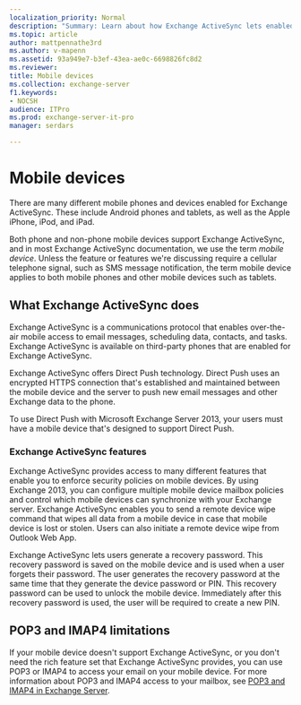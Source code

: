 ```yaml
---
localization_priority: Normal
description: "Summary: Learn about how Exchange ActiveSync lets enabled mobile devices access a user's Microsoft Exchange mailbox data any time, anywhere."
ms.topic: article
author: mattpennathe3rd
ms.author: v-mapenn
ms.assetid: 93a949e7-b3ef-43ea-ae0c-6698826fc8d2
ms.reviewer: 
title: Mobile devices
ms.collection: exchange-server
f1.keywords:
- NOCSH
audience: ITPro
ms.prod: exchange-server-it-pro
manager: serdars

---
```


# Mobile devices

There are many different mobile phones and devices enabled for Exchange ActiveSync. These include Android phones and tablets, as well as the Apple iPhone, iPod, and iPad.

Both phone and non-phone mobile devices support Exchange ActiveSync, and in most Exchange ActiveSync documentation, we use the term *mobile device*. Unless the feature or features we're discussing require a cellular telephone signal, such as SMS message notification, the term mobile device applies to both mobile phones and other mobile devices such as tablets.

## What Exchange ActiveSync does

Exchange ActiveSync is a communications protocol that enables over-the-air mobile access to email messages, scheduling data, contacts, and tasks. Exchange ActiveSync is available on third-party phones that are enabled for Exchange ActiveSync.

Exchange ActiveSync offers Direct Push technology. Direct Push uses an encrypted HTTPS connection that's established and maintained between the mobile device and the server to push new email messages and other Exchange data to the phone.

To use Direct Push with Microsoft Exchange Server 2013, your users must have a mobile device that's designed to support Direct Push.

### Exchange ActiveSync features

Exchange ActiveSync provides access to many different features that enable you to enforce security policies on mobile devices. By using Exchange 2013, you can configure multiple mobile device mailbox policies and control which mobile devices can synchronize with your Exchange server. Exchange ActiveSync enables you to send a remote device wipe command that wipes all data from a mobile device in case that mobile device is lost or stolen. Users can also initiate a remote device wipe from Outlook Web App.

Exchange ActiveSync lets users generate a recovery password. This recovery password is saved on the mobile device and is used when a user forgets their password. The user generates the recovery password at the same time that they generate the device password or PIN. This recovery password can be used to unlock the mobile device. Immediately after this recovery password is used, the user will be required to create a new PIN.

## POP3 and IMAP4 limitations

If your mobile device doesn't support Exchange ActiveSync, or you don't need the rich feature set that Exchange ActiveSync provides, you can use POP3 or IMAP4 to access your email on your mobile device. For more information about POP3 and IMAP4 access to your mailbox, see [POP3 and IMAP4 in Exchange Server](../../clients/pop3-and-imap4/pop3-and-imap4.md).
